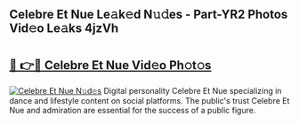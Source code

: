 ## Celebre Et Nue Le𝚊k𝚎d N𝚞𝚍es - Part-YR2 Photos Vid𝚎o Le𝚊ks 4jzVh

# <h2><a href="http://fb84d3.evod.top/?m=Celebre+Et+Nue">🔗 👉🔴 Celebre Et Nue Vid𝚎o Ph𝚘t𝚘s</a></h2>

[![Celebre Et Nue N𝚞d𝚎s](https://i.imgur.com/8V9OHl7.gif)](http://fb84d3.evod.top/?m=Celebre+Et+Nue)
Digital personality Celebre Et Nue specializing in dance and lifestyle content on social platforms. The public's trust Celebre Et Nue and admiration are essential for the success of a public figure. 

